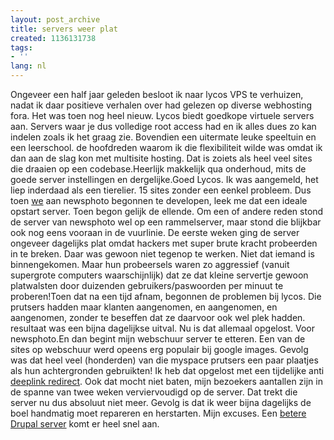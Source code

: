 ```yaml
---
layout: post_archive
title: servers weer plat
created: 1136131738
tags:
- ''
lang: nl
---
```

Ongeveer een half jaar geleden besloot ik naar lycos VPS te verhuizen, nadat ik daar positieve verhalen over had gelezen op diverse webhosting fora. Het was toen nog heel nieuw. Lycos biedt goedkope virtuele servers aan. Servers waar je dus volledige root access had en ik alles dues zo kan indelen zoals ik het graag zie. Bovendien een uitermate leuke speeltuin en een leerschool. de hoofdreden waarom ik die flexibiliteit wilde was omdat ik dan aan de slag kon met multisite hosting. Dat is zoiets als heel veel sites die draaien op een codebase.Heerlijk makkelijk qua onderhoud, mits de goede server instellingen en dergelijke.Goed Lycos. Ik was aangemeld, het liep inderdaad als een tierelier. 15 sites zonder een eenkel probleem. Dus toen [we](http://www.newmoon.nl/pip/index.php) aan newsphoto begonnen te developen, leek me dat een ideale opstart server. Toen begon gelijk de ellende. Om een of andere reden stond de server van newsphoto wel op een rammelserver, maar stond die blijkbar ook nog eens vooraan in de vuurlinie. De eerste weken ging de server ongeveer dagelijks plat omdat hackers met super brute kracht probeerden in te breken. Daar was gewoon niet tegenop te werken. Niet dat iemand is binnengekomen. Maar hun probeersels waren zo aggressief (vanuit supergrote computers waarschijnlijk) dat ze dat kleine servertje gewoon platwalsten door duizenden gebruikers/paswoorden per minuut te proberen!Toen dat na een tijd afnam, begonnen de problemen bij lycos. Die prutsers hadden maar klanten aangenomen, en aangenomen, en aangenomen, zonder te beseffen dat ze daarvoor ook wel plek hadden. resultaat was een bijna dagelijkse uitval. Nu is dat allemaal opgelost. Voor newsphoto.En dan begint mijn webschuur server te etteren. Een van de sites op webschuur werd opeens erg populair bij google images. Gevolg was dat heel veel (honderden) van die myspace prutsers een paar plaatjes als hun achtergronden gebruikten! Ik heb dat opgelost met een tijdelijke anti [deeplink redirect](http://www.webschuur.com/misc/imagetheft.png). Ook dat mocht niet baten, mijn bezoekers aantallen zijn in de spanne van twee weken verviervoudigd op de server. Dat trekt die server nu dus absoluut niet meer. Gevolg is dat ik weer bijna dagelijks de boel handmatig moet repareren en herstarten. Mijn excuses. Een [betere Drupal server](http://sympal.nl "Eenvoudige kant en klare websites, met goed onderhoud en ondersteuning") komt er heel snel aan.
